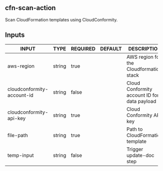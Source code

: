 ## cfn-scan-action

Scan CloudFormation templates using CloudConformity.

## Inputs

<!-- AUTO-DOC-INPUT:START - Do not remove or modify this section -->

|           INPUT            |  TYPE  | REQUIRED | DEFAULT |                   DESCRIPTION                   |
|----------------------------|--------|----------|---------|-------------------------------------------------|
|         aws-region         | string |   true   |         |   AWS region for the Cloudformation<br>stack    |
| cloudconformity-account-id | string |  false   |         | Cloud Conformity account ID for<br>data payload |
|  cloudconformity-api-key   | string |   true   |         |            Cloud Conformity API key             |
|         file-path          | string |   true   |         |         Path to CloudFormation template         |
|         temp-input         | string |  false   |         |             Trigger update-doc step             |

<!-- AUTO-DOC-INPUT:END -->
